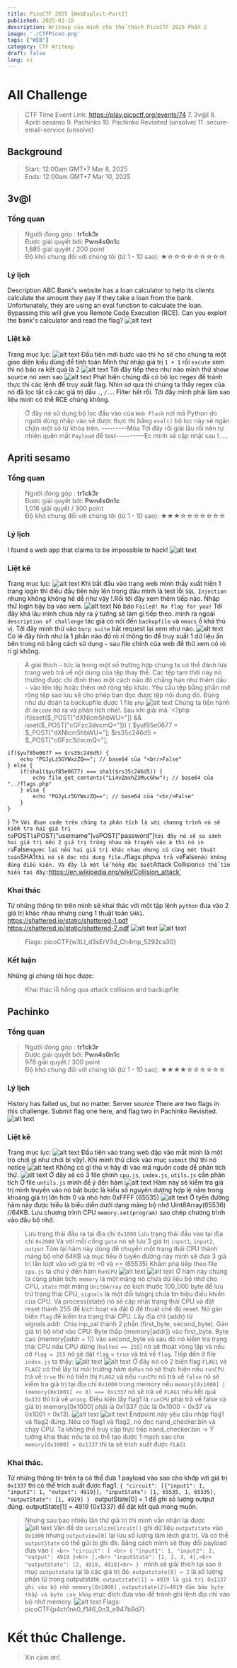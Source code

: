 ```yaml
---
title: PicoCTF 2025 [WebExploit-Part2]
published: 2025-03-18
description: Writeup của mình cho thử thách PicoCTF 2025 Phần 2
image: './CTFPicoo.png'
tags: ["WEB"]
category: CTF Writeup
draft: false 
lang: vi
---
```

# All Challenge 
> CTF Time Event Link:
> https://play.picoctf.org/events/74
> 7. 3v@l
> 8. Apriti sesamo
> 9. Pachinko
> 10. Pachinko Revisited (unsolve)
> 11. secure-email-service (unsolve)
## Background
> Start: 12:00am GMT+7 Mar 8, 2025 <br>
> Ends: 12:00am GMT+7 Mar 10, 2025  
## 3v@l
### Tổng quan
> Người đóng góp : <b>tr1ck3r</b> <br>
> Được giải quyết bởi: <b>Pwn4s0n1c</b> <br>
> 1,885 giải quyết / 200 point <br>
> Độ khó chung đối với chúng tôi (từ 1 - 10 sao): ★☆☆☆☆☆☆☆☆☆
### Lý lịch
Description
ABC Bank's website has a loan calculator to help its clients calculate the amount they pay if they take a loan from the bank. Unfortunately, they are using an eval function to calculate the loan. Bypassing this will give you Remote Code Execution (RCE). Can you exploit the bank's calculator and read the flag?
![alt text](image-40.png)
### Liệt kê
Trang mục lục:
![alt text](image-41.png)
Đầu tiên mới bước vào thì họ sẽ cho chúng ta một giao diện kiểu dùng để tính toán Mình thử nhập giá trị `1 + 1` rồi `excute` xem thì nó báo ra kết quả là 2 
![alt text](image-42.png)
Tới đây tiếp theo như nào mình thử show source nó xem sao 
![alt text](image-43.png)
Phát hiện chúng đã có bộ lọc regex để tránh thực thi các lệnh để truy xuất flag. Nhìn sơ qua thì chúng ta thấy regex của nó đã lọc tất cả các giá trị dấu `.`, `/`.... Filter hết rồi. Tới đây mình phải làm sao liệu mình có thể RCE chúng không. 
> Ở đây nó sử dụng bộ lọc đầu vào của `Web Flask` nơi mã Python do người dùng nhập vào sẽ được thực thi bằng `eval()` bộ lọc này sẽ ngăn chặn một số từ khóa trên.
---------Móa Tới đây rồi giải lâu rồi nên tự nhiên quên mất `Payload` để test----------Ẹc mình sẽ cập nhật sau !.....
## Apriti sesamo
### Tổng quan
> Người đóng góp : <b>tr1ck3r</b> <br>
> Được giải quyết bởi: <b>Pwn4s0n1c</b> <br>
> 1,016 giải quyết / 300 point <br>
> Độ khó chung đối với chúng tôi (từ 1 - 10 sao): ★★★☆☆☆☆☆☆☆
### Lý lịch
I found a web app that claims to be impossible to hack!
![alt text](image-44.png)
### Liệt kê
Trang mục lục:
![alt text](image-45.png)
Khi bắt đầu vào trang web mình thấy xuất hiện 1 trang login thì điều đầu tiên nảy lên trong đầu mình là test lỗi `SQL Injection` nhưng không không hề dễ như vậy !.Rồi tới đây xem thêm tiếp nào. Nhập thử login bậy bạ vào xem.
![alt text](image-46.png)
Nó báo `Failed! No flag for you!`
Tới đây khá lâu mình chưa nảy ra ý tưởng sẽ làm gì tiếp theo. mình ra ngoài `description of challenge` tác giả có nói đến `backupfile` và `emacs` ồ khá thú vị.
Tới đây mình thử vào `burp suite` bắt request lại xem như nào. 
![alt text](image-47.png)
Có lẽ đây hình như là 1 phần nào đó rò rỉ thông tin để truy xuất 1 dữ liệu ẩn bên trong nó bằng cách sử dụng `~` sau file chính của web để thử xem có rò rỉ gì không.
> À giải thích `~` tức là trong một số trường hợp chúng ta có thể đánh lừa trang web trả về nội dung của tệp thay thế. Các tệp tạm thời này nó thường được chỉ định theo một cách nào đó chẳng hạn như thêm dấu `~` vào tên tệp hoặc thêm mở rộng tệp khác. Yêu cầu tệp bằng phần mở rộng tệp sao lưu sẽ cho phép bạn đọc được tệp nội dung đó.
Đúng như dự đoán ta backupfile được 1 file `php`
![alt text](image-48.png)
Chúng ta tiến hành đi `decode` nó ra và phân tích nhé!. Sau khi giải mã 
`<?php
 if(isset($_POST["dXNlcm5hbWU="]) && isset($_POST["cGFzc3dvcmQ="])) {
    $yuf85e0677 = $_POST["dXNlcm5hbWU="];
    $rs35c246d5 = $_POST["cGFzc3dvcmQ="];

    if($yuf85e0677 == $rs35c246d5) {
        echo "PGJyLz5GYWxzZQ=="; // base64 của "<br/>False"
    } else {
        if(sha1($yuf85e0677) === sha1($rs35c246d5)) {
            echo file_get_contents("Li4vZmxhZ3MucGhw"); // base64 của "../flags.php"
        } else {
            echo "PGJyLz5GYWxzZQ=="; // base64 của "<br/>False"
        }
    }
 }
?>
`
Với đoạn code trên chúng ta phân tích là với chương trình nó sẽ kiểm tra hai giá trị từ `POST` là `POST["username"]` và `POST["password"]` tới đây nó sẽ so sánh hai giá trị nếu 2 giá trị trùng nhau mà truyền vào á thì nó in ra `False` ngược lại nếu hai giá trị khác nhau nhưng có cùng một thuật toán `SHA1` thì nó sẽ đọc nội dung file `../flags.php` và trả về `False` nếu không đúng điều kiện. Và đây là một lỗ hổng đặc biệt `Attack Collision` có thể tìm hiểu tại đây: `https://en.wikipedia.org/wiki/Collision_attack`
### Khai thác
Từ những thông tin trên mình sẽ khai thác với một tập lệnh `python` đưa vào 2 giá trị khác nhau nhưng cùng 1 thuật toán `SHA1`.<br>
https://shattered.io/static/shattered-1.pdf<br>
https://shattered.io/static/shattered-2.pdf
![alt text](image-49.png)
![alt text](image-51.png)
> Flags: picoCTF{w3Ll_d3sErV3d_Ch4mp_5292ca30}
### Kết luận
Những gì chúng tôi học được:
> Khai thác lỗ hổng qua attack collision and backupfile
## Pachinko
### Tổng quan
> Người đóng góp : <b>tr1ck3r</b> <br>
> Được giải quyết bởi: <b>Pwn4s0n1c</b> <br>
> 978 giải quyết / 300 point <br>
> Độ khó chung đối với chúng tôi (từ 1 - 10 sao): ★★★★☆☆☆☆☆☆
### Lý lịch
History has failed us, but no matter. Server source There are two flags in this challenge. Submit flag one here, and flag two in Pachinko Revisited.
![alt text](image-52.png)
### Liệt kê
Trang mục lục: 
![alt text](image-53.png)
Đầu tiên vào trang web đập vào mắt mình là một trò chơi gì như chơi bi vậy!. 
Khi mình thử click vào mục `submit` thử thì nó notice 
![alt text](image-54.png)
Không có gì thú vị hãy đi vào mã nguồn code để phân tích thử.
![alt text](image-55.png)
Ở đây sẽ có 3 file chính `cpu.js`, `index.js`, `utils.js` cần phân tích
Ở file `untils.js` mình để ý đến hàm
![alt text](image-56.png)
Hàm này sẽ kiểm tra giá trị mình truyền vào nó bắt buộc là kiểu số nguyên dương hợp lệ nằm trong khoảng giá trị lớn hơn 0 và nhỏ hơn 0xFFFF (65535)
![alt text](image-57.png)
Ở tyến đường hàm này được hiểu là biểu diễn dưới dạng mảng bộ nhớ Uint8Array(65536) //64KB. Lưu chương trình CPU `memory.set(program)` sao chép chương trình vào đầu bộ nhớ.
> Lưu trạng thái đầu ra tại địa chỉ `0x1000`
> Lưu trạng thái đầu vào tại địa chỉ `0x2000`
> Và với mỗi cổng `gate` nó sẽ lưu 3 giá trị `input1`, `input2`, `output`
Tóm lại hàm này dùng để chuyển một trạng thái CPU thành mảng bộ nhớ 64KB và mục tiêu ở tuyến đường này mình sẽ đưa 3 giá trị lần lượt vào với giá trị >0 và <= (65535)
Khám phá tiếp theo file `cpu.js` ta chú ý đến hàm `RunCPU`
![alt text](image-58.png)
![alt text](image-59.png)
Ở hàm này chúng ta cùng phân tích: `memory` là một mảng nó chứa dữ liệu bộ nhớ cho CPU, `state` một mảng `Unit8Array` có kích thước 100_000 byte để lưu trữ trạng thái CPU, `signals` là một đối tưognj chứa tín hiệu điều khiển của CPU. Và process(state) nó sẽ cập nhật trạng thái CPU và đặt reset thành 255 để kích hoạt và đặt 0 để thoát chế độ reset. Nó gán biến `flag` để kiểm tra trạng thái CPU.
Lấy địa chỉ (addr) từ signals.addr.
Chia inp_val thành 2 phần (first_byte, second_byte).
Gán giá trị bộ nhớ vào CPU:
Byte thấp (memory[addr]) vào first_byte.
Byte cao (memory[addr + 1]) vào second_byte và sau đó nó kiểm tra trạng thái CPU nếu CPU dừng (`halted == 255`) nó sẽ thoát vòng lặp và nếu cờ `flag = 255` nó sẽ đặt `flag` = `true` và trả về `flag`.
Tiếp đến ở file `index.js` ta thấy:
![alt text](image-60.png)
![alt text](image-61.png)
Ở đây nó có 2 biến flag `FLAG1` và `FLAG2` có thể lấy từ môi trường hàm `doRun` nó sẽ thực hiện nếu `runCPU` trả về `true` thì nó hiển thị `FLAG2` và nếu `runCPU` nó trả về `false` nó sẽ kiểm tra giá trị tại địa chỉ `0x1000` trong memory nếu `memory[0x1000] | (memory[0x1001] << 8) === 0x1337` nó sẽ trả về `FLAG1` nếu kết quả `0x333` thì trả về `wrong`.
> Điều kiện lấy flag1 là `runCPU` phải trả về false và giá trị memory[0x1000] phải là 0x1337 (tức là 0x1000 = 0x37 và 0x1001 = 0x13).
![alt text](image-62.png)
![alt text](image-63.png)
Endpoint này yêu cầu nhập flag1 và flag2 đúng.
Nếu có flag1 và flag2, nó đọc nand_checker.bin và chạy CPU.
Ta không thể truy cập trực tiếp nand_checker.bin
-> Ý tưởng khai thác nếu ta có thể tạo được 1 mạch sao cho `memory[0x1000] = 0x1337` thì ta sẽ trích xuất được `FLAG1`
### Khai thác.
Từ những thông tin trên ta có thể đưa 1 payload vào sao cho khớp với giá trị `0x1337` thì có thể trích xuất được flag1.
`{
  "circuit": [{"input1": 1, "input2": 1, "output": 4919}],
  "inputState": [1, 65535, 1, 65535],
  "outputState": [1, 4919]
}
`
outputState[0] = 1 để ghi số lượng output đúng.
outputState[1] = 4919 (0x1337) để đặt kết quả mong muốn.
> Nhưng sau bao nhiêu lân thử giá trị thì mình vẫn nhận lại được
![alt text](image-64.png)
Vấn đề do `serializeCircuit()` ghi dữ liệu `outputstate` vào `0x1000` nhưng `outputview[0]` lại lưu số lượng làm lệch giá trị. Và có thể `outputState` có thể gửi bị ghi đè.
Bằng cách mình sẽ thay đổi payload đưa vào
`{ <br>
  "circuit": [ <br>
    { "input1": 1, "input2": 2, "output": 4919 }<br>
  ],<br>
  "inputState": [1, 2, 3, 4],<br>
  "outputState": [2, 4919, 4919]<br>
}
`
mình sẽ giải thích tại sao ở mục `outputstate` lại là các giá trị đó. `outputstate[0] = 2` là số lượng phần tử trong outputstate. `outputstate[1] = 4919 là giá trị 0x1337 ghi vào bộ nhớ memory[0x1000]` , `outputstate[2]=4919 đảm bảo byte thấp và byte cao khớp` mục đích đưa vào để tránh ghi lệnh địa chỉ vào bộ nhớ memory. 
![alt text](image-65.png)
> Flags: picoCTF{p4ch1nk0_f146_0n3_e947b9d7}
# Kết thúc Challenge.
> Xin cảm ơn!. 
